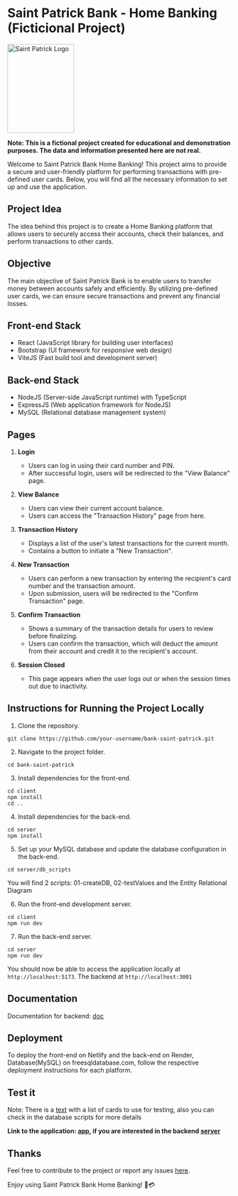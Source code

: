 # Saint Patrick Bank - Home Banking (Ficticional Project)

<img src="https://github.com/kevin-anadon/bank_saintpatrick/blob/main/client/src/assets/resources/images/logo.png" alt="Saint Patrick Logo" style="height: 200px; width: 150px;" />

**Note: This is a fictional project created for educational and demonstration purposes. The data and information presented here are not real.**

Welcome to Saint Patrick Bank Home Banking! This project aims to provide a secure and user-friendly platform for performing transactions with pre-defined user cards. Below, you will find all the necessary information to set up and use the application.

## Project Idea

The idea behind this project is to create a Home Banking platform that allows users to securely access their accounts, check their balances, and perform transactions to other cards.

## Objective

The main objective of Saint Patrick Bank is to enable users to transfer money between accounts safely and efficiently. By utilizing pre-defined user cards, we can ensure secure transactions and prevent any financial losses.

## Front-end Stack

- React (JavaScript library for building user interfaces)
- Bootstrap (UI framework for responsive web design)
- ViteJS (Fast build tool and development server)

## Back-end Stack

- NodeJS (Server-side JavaScript runtime) with TypeScript
- ExpressJS (Web application framework for NodeJS)
- MySQL (Relational database management system)

## Pages

1. **Login**
   - Users can log in using their card number and PIN.
   - After successful login, users will be redirected to the "View Balance" page.

2. **View Balance**
   - Users can view their current account balance.
   - Users can access the "Transaction History" page from here.

3. **Transaction History**
   - Displays a list of the user's latest transactions for the current month.
   - Contains a button to initiate a "New Transaction".

4. **New Transaction**
   - Users can perform a new transaction by entering the recipient's card number and the transaction amount.
   - Upon submission, users will be redirected to the "Confirm Transaction" page.

5. **Confirm Transaction**
   - Shows a summary of the transaction details for users to review before finalizing.
   - Users can confirm the transaction, which will deduct the amount from their account and credit it to the recipient's account.

6. **Session Closed**
   - This page appears when the user logs out or when the session times out due to inactivity.

## Instructions for Running the Project Locally

1. Clone the repository.

```
git clone https://github.com/your-username/bank-saint-patrick.git
```

2. Navigate to the project folder.

```
cd bank-saint-patrick
```

3. Install dependencies for the front-end.

```
cd client
npm install
cd ..
```

4. Install dependencies for the back-end.

```
cd server
npm install
```

5. Set up your MySQL database and update the database configuration in the back-end.
```
cd server/db_scripts
```
You will find 2 scripts: 01-createDB, 02-testValues and the Entity Relational Diagram

6. Run the front-end development server.

```
cd client
npm run dev
```

7. Run the back-end server.

```
cd server
npm run dev
```

You should now be able to access the application locally at `http://localhost:5173`.
The backend at `http://localhost:3001`

## Documentation

Documentation for backend: [doc](https://documenter.getpostman.com/view/16602212/2s9XxyQtPN)

## Deployment

To deploy the front-end on Netlify and the back-end on Render, Database(MySQL) on freesqldatabase.com, follow the respective deployment instructions for each platform.

## Test it

Note: There is a [text](https://github.com/kevin-anadon/bank_saintpatrick/blob/main/client/lists%20of%20cards(Fictional).txt) with a list of cards to use for testing, also you can check in the database scripts for more details

**Link to the application: [app](https://saintpatrickbank.netlify.app), if you are interested in the backend [server](https://saint-patrick-bank-api.onrender.com)**

## Thanks

Feel free to contribute to the project or report any issues [here](https://github.com/kevin-anadon/bank_saintpatrick/issues).

Enjoy using Saint Patrick Bank Home Banking! 🏦💳
